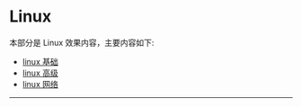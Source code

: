 # Linux

本部分是 Linux 效果内容，主要内容如下:

* [linux 基础](./LinuxBasics/content.md)
* [linux 高级](./LinuxAdvanced/content.md)
* [linux 网络](./LinuxNetwork/content.md)

---
